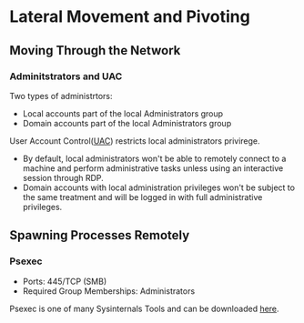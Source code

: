 # Lateral Movement and Pivoting

## Moving Through the Network
### Adminitstrators and UAC
Two types of administrtors:
- Local accounts part of the local Administrators group
- Domain accounts part of the local Administrators group  

User Account Control([UAC](https://docs.microsoft.com/en-us/troubleshoot/windows-server/windows-security/user-account-control-and-remote-restriction)) restricts local administrators privirege.  

- By default, local administrators won't be able to remotely connect to a machine and perform administrative tasks unless using an interactive session through RDP.   
- Domain accounts with local administration privileges won't be subject to the same treatment and will be logged in with full administrative privileges.  

## Spawning Processes Remotely

### Psexec
- Ports: 445/TCP (SMB)
- Required Group Memberships: Administrators  

Psexec is one of many Sysinternals Tools and can be downloaded [here](https://docs.microsoft.com/en-us/sysinternals/downloads/psexec).  

